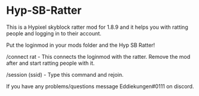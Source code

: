 # Hyp-SB-Ratter

This is a Hypixel skyblock ratter mod for 1.8.9 and it helps you with ratting people and logging in to their account.

Put the loginmod in your mods folder and the Hyp SB Ratter!

/connect rat - This connects the loginmod with the ratter. Remove the mod after and start ratting people with it.

/session (ssid) - Type this command and rejoin.

If you have any problems/questions message Eddiekungen#0111 on discord.
